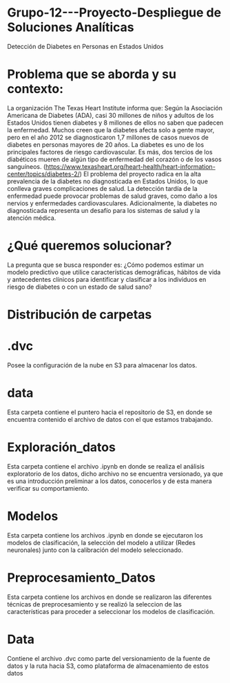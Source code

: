# Grupo-12---Proyecto-Despliegue de Soluciones Analíticas 
Detección de Diabetes en Personas en Estados Unidos


# Problema que se aborda y su contexto:
La organización The Texas Heart Institute informa que:
Según la Asociación Americana de Diabetes (ADA), casi 30 millones de niños y adultos de los Estados Unidos tienen diabetes y 8 millones de ellos no saben que padecen la enfermedad. Muchos creen que la diabetes afecta solo a gente mayor, pero en el año 2012 se diagnosticaron 1,7 millones de casos nuevos de diabetes en personas mayores de 20 años. La diabetes es uno de los principales factores de riesgo cardiovascular. Es más, dos tercios de los diabéticos mueren de algún tipo de enfermedad del corazón o de los vasos sanguíneos. (https://www.texasheart.org/heart-health/heart-information-center/topics/diabetes-2/)
El problema del proyecto radica en la alta prevalencia de la diabetes no diagnosticada en Estados Unidos, lo que conlleva graves complicaciones de salud. La detección tardía de la enfermedad puede provocar problemas de salud graves, como daño a los nervios y enfermedades cardiovasculares. Adicionalmente, la diabetes no diagnosticada representa un desafío para los sistemas de salud y la atención médica.   

# ¿Qué queremos solucionar?
La pregunta que se busca responder es: ¿Cómo podemos estimar un modelo predictivo que utilice características demográficas, hábitos de vida y antecedentes clínicos para identificar y clasificar a los individuos en riesgo de diabetes o con un estado de salud sano?

# Distribución de carpetas

# .dvc
Posee la configuración de la nube en S3 para almacenar los datos.

# data
Esta carpeta contiene el puntero hacia el repositorio de S3, en donde se encuentra contenido el archivo de datos con el que estamos trabajando.

# Exploración_datos
Esta carpeta contiene el archivo .ipynb en donde se realiza el análisis exploratorio de los datos, dicho archivo no se encuentra versionado, ya que es una introducción preliminar a los datos, conocerlos y de esta manera verificar su comportamiento.

# Modelos
Esta carpeta contiene los archivos .ipynb en donde se ejecutaron los modelos de clasificación, la selección del modelo a utilizar (Redes neuronales) junto con la calibración del modelo seleccionado.

# Preprocesamiento_Datos
Esta carpeta contiene los archivos en donde se realizaron las diferentes técnicas de preprocesamiento y se realizó la seleccion de las características para proceder a seleccionar los modelos de clasificación.

# Data
Contiene el archivo .dvc como parte del versionamiento de la fuente de datos y la ruta hacia S3, como plataforma de almacenamiento de estos datos

